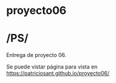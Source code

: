 # proyecto06

<h1 style="red";>/PS/</h1>

Entrega de proyecto 06.

Se puede vistar página para vista en https://patriciosant.github.io/proyecto06/
